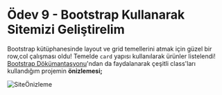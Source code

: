 # Ödev 9 - Bootstrap Kullanarak Sitemizi Geliştirelim

Bootstrap kütüphanesinde layout ve grid temellerini atmak için güzel bir row,col çalışması oldu! Temelde `card` yapısı kullanılarak ürünler listelendi! [Bootstrap Dökümantasyonu](https://getbootstrap.com/docs/4.0/getting-started/introduction/)'ndan da faydalanarak çeşitli class'ları kullandığım projemin **önizlemesi;**

![SiteÖnizleme](https://lh3.googleusercontent.com/pw/AL9nZEUC3Nh3SWqANJcXCxRHJjcQ6Qn8_SkZVlAtJ7S73mx-bZKD6bumZ_tuL0FWjUACRGe4Y3W6jgIFJhCpilEou_CytzBYK7wFHJJ4ys2-1l-wOb_aPUFgOu3J3BHy-NCELorHlMmFXxzDVhHuhdETKytTSQ=w564-h860-no?authuser=0)